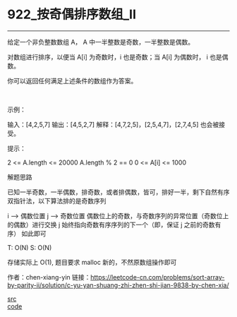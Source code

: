 # 922_按奇偶排序数组_II
---

给定一个非负整数数组 A， A 中一半整数是奇数，一半整数是偶数。

对数组进行排序，以便当 A[i] 为奇数时，i 也是奇数；当 A[i] 为偶数时， i 也是偶数。

你可以返回任何满足上述条件的数组作为答案。

 

示例：

输入：[4,2,5,7]
输出：[4,5,2,7]
解释：[4,7,2,5]，[2,5,4,7]，[2,7,4,5] 也会被接受。
 

提示：

2 <= A.length <= 20000
A.length % 2 == 0
0 <= A[i] <= 1000


解题思路

已知一半奇数，一半偶数，排奇数，或者排偶数，皆可，排好一半，剩下自然有序
双指针法，以下算法排的是奇数序列

i --> 偶数位置
j --> 奇数位置
偶数位上的奇数，与奇数序列的异常位置（奇数位上的偶数）进行交换
j 始终指向奇数有序序列的下一个（即，保证 j 之前的奇数有序）
如此即可

T: O(N)
S: O(N)

存储实际上 O(1), 题目要求 malloc 新的，不然原数组操作即可

作者：chen-xiang-yin
链接：https://leetcode-cn.com/problems/sort-array-by-parity-ii/solution/c-yu-yan-shuang-zhi-zhen-shi-jian-9838-by-chen-xia/

[src](https://leetcode-cn.com/problems/sort-array-by-parity-ii/) <br>
[code](code/350.c) <br>
